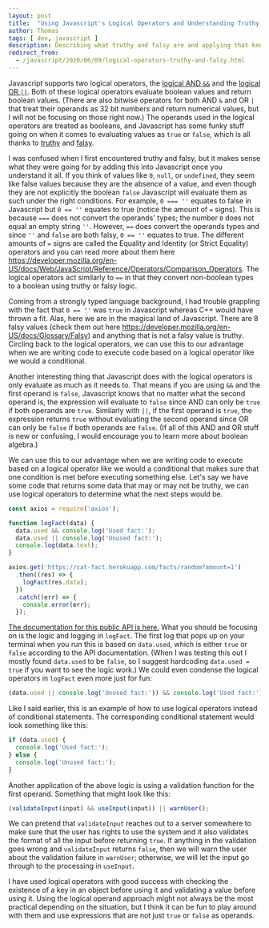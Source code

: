 ```yaml
---
layout: post
title:  "Using Javascript's Logical Operators and Understanding Truthy and Falsy"
author: Thomas
tags: [ dev, javascript ]
description: Describing what truthy and falsy are and applying that knowledge to how Javascript's logical operators behave
redirect_from:
  - /javascript/2020/06/09/logical-operators-truthy-and-falsy.html
---
```

Javascript supports two logical operators, the [logical AND `&&`](https://developer.mozilla.org/en-US/docs/Web/JavaScript/Reference/Operators/Logical_AND) and the [logical OR `||`](https://developer.mozilla.org/en-US/docs/Web/JavaScript/Reference/Operators/Logical_OR).
Both of these logical operators evaluate boolean values and return boolean values.
(There are also bitwise operators for both AND `&` and OR `|` that treat their operands as 32 bit numbers and return numerical values, but I will not be focusing on those right now.)
The operands used in the logical operators are treated as booleans, and Javascript has some funky stuff going on when it comes to evaluating values as `true` or `false`, which is all thanks to [truthy](https://developer.mozilla.org/en-US/docs/Glossary/truthy) and [falsy](https://developer.mozilla.org/en-US/docs/Glossary/Falsy).

I was confused when I first encountered truthy and falsy, but it makes sense what they were going for by adding this into Javascript once you understand it all.
If you think of values like `0`, `null`, or `undefined`, they seem like false values because they are the absence of a value, and even though they are not explicitly the boolean `false` Javascript will evaluate them as such under the right conditions.
For example, `0 === ''` equates to false in Javascript but `0 == ''` equates to true (notice the amount of `=` signs).
This is because `===` does not convert the operands' types; the number `0` does not equal an empty string `''`.
However, `==` does convert the operands types and since `''` and `false` are both falsy, `0 == ''` equates to true.
The different amounts of `=` signs are called the Equality and Identity (or Strict Equality) operators and you can read more about them here https://developer.mozilla.org/en-US/docs/Web/JavaScript/Reference/Operators/Comparison_Operators.
The logical operators act similarly to `==` in that they convert non-boolean types to a boolean using truthy or falsy logic.

Coming from a strongly typed language background, I had trouble grappling with the fact that `0 == ''` was `true` in Javascript whereas C++ would have thrown a fit.
Alas, here we are in the magical land of Javascript.
There are 8 falsy values (check them out here https://developer.mozilla.org/en-US/docs/Glossary/Falsy) and anything that is not a falsy value is truthy.
Circling back to the logical operators, we can use this to our advantage when we are writing code to execute code based on a logical operator like we would a conditional.

Another interesting thing that Javascript does with the logical operators is only evaluate as much as it needs to.
That means if you are using `&&` and the first operand is `false`, Javascript knows that no matter what the second operand is, the expression will evaluate to `false` since AND can only be `true` if both operands are `true`.
Similarly with `||`, if the first operand is `true`, the expression returns `true` without evaluating the second operand since OR can only be `false` if both operands are `false`.
(If all of this AND and OR stuff is new or confusing, I would encourage you to learn more about boolean algebra.)

We can use this to our advantage when we are writing code to execute based on a logical operator like we would a conditional that makes sure that one condition is met before executing something else.
Let's say we have some code that returns some data that may or may not be truthy, we can use logical operators to determine what the next steps would be.

```javascript
const axios = require('axios');

function logFact(data) {
  data.used && console.log('Used fact:');
  data.used || console.log('Unused fact:');
  console.log(data.text);
}

axios.get('https://cat-fact.herokuapp.com/facts/random?amount=1')
  .then((res) => {
    logFact(res.data);
  })
  .catch((err) => {
    console.error(err);
  });
```

[The documentation for this public API is here.](https://alexwohlbruck.github.io/cat-facts/docs/)
What you should be focusing on is the logic and logging in `logFact`.
The first log that pops up on your terminal when you run this is based on `data.used`, which is either `true` or `false` according to the API documentation.
(When I was testing this out I mostly found `data.used` to be `false`, so I suggest hardcoding `data.used = true` if you want to see the logic work.)
We could even condense the logical operators in `logFact` even more just for fun:

```javascript
(data.used || console.log('Unused fact:')) && console.log('Used fact:');
```

Like I said earlier, this is an example of how to use logical operators instead of conditional statements.
The corresponding conditional statement would look something like this:

```javascript
if (data.used) {
  console.log('Used fact:');
} else {
  console.log('Unused fact:');
}
```

Another application of the above logic is using a validation function for the first operand.
Something that might look like this:

```javascript
(validateInput(input) && useInput(input)) || warnUser();
```

We can pretend that `validateInput` reaches out to a server somewhere to make sure that the user has rights to use the system and it also validates the format of all the input before returning `true`.
If anything in the validation goes wrong and `validateInput` returns `false`, then we will warn the user about the validation failure in `warnUser`; otherwise, we will let the input go through to the processing in `useInput`.

I have used logical operators with good success with checking the existence of a key in an object before using it and validating a value before using it.
Using the logical operand approach might not always be the most practical depending on the situation, but I think it can be fun to play around with them and use expressions that are not just `true` or `false` as operands.
